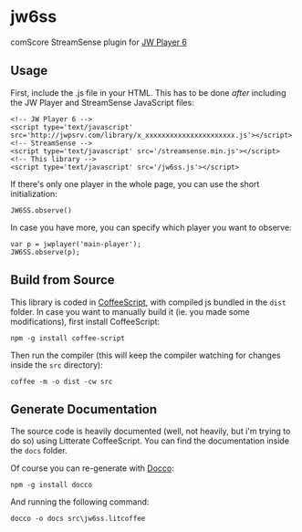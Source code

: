 jw6ss
=====

comScore StreamSense plugin for [JW Player 6](http://www.jwplayer.com/)

Usage
-----

First, include the .js file in your HTML. This has to be done *after* including the JW Player and StreamSense JavaScript files:

    <!-- JW Player 6 -->
    <script type='text/javascript' src='http://jwpsrv.com/library/x_xxxxxxxxxxxxxxxxxxxxxx.js'></script>
    <!-- StreamSense -->
    <script type='text/javascript' src='/streamsense.min.js'></script>
    <!-- This library -->
    <script type='text/javascript' src='/jw6ss.js'></script>

If there's only one player in the whole page, you can use the short initialization:

    JW6SS.observe()
    
In case you have more, you can specify which player you want to observe:

    var p = jwplayer('main-player');
    JW6SS.observe(p);

Build from Source
-----------------

This library is coded in [CoffeeScript](http://coffeescript.org/), with compiled js bundled in the `dist` folder. In case you want to manually build it (ie. you made some modifications), first install CoffeeScript:

    npm -g install coffee-script
    
Then run the compiler (this will keep the compiler watching for changes inside the `src` directory):

    coffee -m -o dist -cw src

Generate Documentation
----------------------

The source code is heavily documented (well, not heavily, but i'm trying to do so) using Litterate CoffeeScript. You can find the documentation inside the `docs` folder.


Of course you can re-generate with [Docco](http://jashkenas.github.io/docco/):

    npm -g install docco

And running the following command:

    docco -o docs src\jw6ss.litcoffee
    

